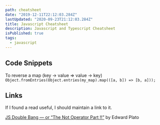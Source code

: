 ```yaml
---
path: cheatsheet
date: "2019-12-11T22:12:03.284Z"
lastUpdated: "2020-09-23T21:12:03.284Z"
title: Javascript Cheatsheet
description: Javascript and Typescript Cheatsheet
isPublished: true
tags:
  - javascript
---
```


## Code Snippets

To reverse a map (key -> value => value -> key)
`Object.fromEntries(Object.entries(my_map).map(([a, b]) => [b, a]));`

## Links

If I found a read useful, I should maintain a link to it.

[JS Double Bang — or “The Not Operator Part !!”](https://medium.com/@edplatomail/js-double-bang-or-the-not-operator-part-40e55d089bf0) by Edward Plato

